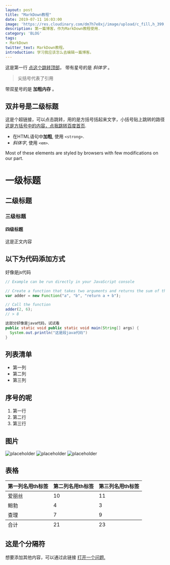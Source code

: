 ```yaml
---
layout: post
title: "MarkDown教程"
date: 2019-07-11 16:03:00
image: 'https://res.cloudinary.com/dm7h7e8xj/image/upload/c_fill,h_399,w_760/v1501268554/sunrise_ttb9nk.jpg'
description: 第一篇博客，作为MarkDown教程使用.
category: 'BLOG'
tags:
- MarkDown
twitter_text: MarkDown教程。
introduction: 学习我应该怎么去编辑一篇博客。
---
```


这是第一行 <a href="#">点这个跳转顶部</a>， 带有星号的是 *斜体字* 。

> 尖括号代表了引用

带双星号的是 **加粗内存** 。

## 双井号是二级标题

这是个超链接，可以点击跳转，用的是方括号括起来文字，小括号贴上跳转的路径 [这是方括号中的内容，点我跳转百度首页](https://www.baidu.com).

- 在HTML语句中**加粗**, 使用 `<strong>`.
- *斜体字*, 使用 `<em>`.

Most of these elements are styled by browsers with few modifications on our part.

# 一级标题

## 二级标题

### 三级标题

#### 四级标题

这是正文内容

## 以下为代码添加方式

好像是js代码
```js
// Example can be run directly in your JavaScript console

// Create a function that takes two arguments and returns the sum of those arguments
var adder = new Function("a", "b", "return a + b");

// Call the function
adder(2, 6);
// > 8
```

```java
这部分好像是java代码，试试看
public static void public static void main(String[] args) {
  System.out.println("这是段java代码")
}
```


## 列表清单

* 第一列
* 第二列
* 第三列

## 序号的呢

1. 第一行
2. 第二行
3. 第三行

## 图片

![placeholder](https://placehold.it/850x450 "Large example image")
![placeholder](https://placehold.it/450x250 "Medium example image")
![placeholder](https://placehold.it/250x250 "Small example image")

## 表格

<table>
  <thead>
    <tr>
      <th>第一列名用th标签</th>
      <th>第二列名用th标签</th>
      <th>第三列名用th标签</th>
    </tr>
  </thead>
  <tfoot>
    <tr>
      <td>合计</td>
      <td>21</td>
      <td>23</td>
    </tr>
  </tfoot>
  <tbody>
    <tr>
      <td>爱丽丝</td>
      <td>10</td>
      <td>11</td>
    </tr>
    <tr>
      <td>鲍勃</td>
      <td>4</td>
      <td>3</td>
    </tr>
    <tr>
      <td>查理</td>
      <td>7</td>
      <td>9</td>
    </tr>
  </tbody>
</table>

这是个分隔符
-----

想要添加其他内容，可以通过此链接 <a href="https://github.com/poole/poole/issues/new">打开一个问题.</a>










